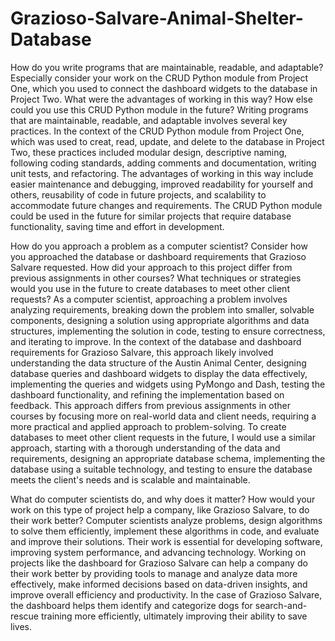 # Grazioso-Salvare-Animal-Shelter-Database

How do you write programs that are maintainable, readable, and adaptable? Especially consider your work on the CRUD Python module from Project One, which you used to connect the dashboard widgets to the database in Project Two. What were the advantages of working in this way? How else could you use this CRUD Python module in the future?
Writing programs that are maintainable, readable, and adaptable involves several key practices. In the context of the CRUD Python module from Project One, which was used to creat, read, update, and delete to the database in Project Two, these practices included modular design, descriptive naming, following coding standards, adding comments and documentation, writing unit tests, and refactoring. The advantages of working in this way include easier maintenance and debugging, improved readability for yourself and others, reusability of code in future projects, and scalability to accommodate future changes and requirements. The CRUD Python module could be used in the future for similar projects that require database functionality, saving time and effort in development.


How do you approach a problem as a computer scientist? Consider how you approached the database or dashboard requirements that Grazioso Salvare requested. How did your approach to this project differ from previous assignments in other courses? What techniques or strategies would you use in the future to create databases to meet other client requests?
As a computer scientist, approaching a problem involves analyzing requirements, breaking down the problem into smaller, solvable components, designing a solution using appropriate algorithms and data structures, implementing the solution in code, testing to ensure correctness, and iterating to improve. In the context of the database and dashboard requirements for Grazioso Salvare, this approach likely involved understanding the data structure of the Austin Animal Center, designing database queries and dashboard widgets to display the data effectively, implementing the queries and widgets using PyMongo and Dash, testing the dashboard functionality, and refining the implementation based on feedback. This approach differs from previous assignments in other courses by focusing more on real-world data and client needs, requiring a more practical and applied approach to problem-solving. To create databases to meet other client requests in the future, I would use a similar approach, starting with a thorough understanding of the data and requirements, designing an appropriate database schema, implementing the database using a suitable technology, and testing to ensure the database meets the client's needs and is scalable and maintainable.


What do computer scientists do, and why does it matter? How would your work on this type of project help a company, like Grazioso Salvare, to do their work better?
Computer scientists analyze problems, design algorithms to solve them efficiently, implement these algorithms in code, and evaluate and improve their solutions. Their work is essential for developing software, improving system performance, and advancing technology. Working on projects like the dashboard for Grazioso Salvare can help a company do their work better by providing tools to manage and analyze data more effectively, make informed decisions based on data-driven insights, and improve overall efficiency and productivity. In the case of Grazioso Salvare, the dashboard helps them identify and categorize dogs for search-and-rescue training more efficiently, ultimately improving their ability to save lives.
